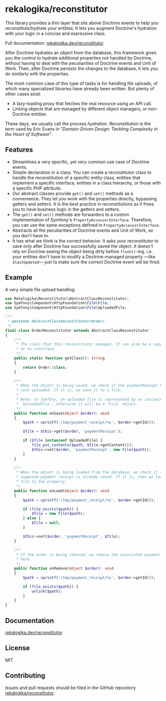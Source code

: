 # rekalogika/reconstitutor

This library provides a thin layer that sits above Doctrine events to help you
reconstitute/hydrate your entities. It lets you augment Doctrine's hydration
with your logic in a concise and expressive class.

Full documentation: [rekalogika.dev/reconstitutor](https://rekalogika.dev/reconstitutor)

After Doctrine hydrates an object from the database, this framework gives you
the control to hydrate additional properties not handled by Doctrine, without
having to deal with the peculiarities of Doctrine events and Unit of Work. Then,
after Doctrine persists the changes to the database, it lets you do similarly
with the properties.

The most common case of this type of tasks is for handling file uploads, of
which many specialized libraries have already been written. But plenty of other
cases exist:

* A lazy-loading proxy that fetches the real resource using an API call.
* Linking objects that are managed by different object managers, or non-Doctrine
  entities.

These days, we usually call the process *hydration*. *Reconstitution* is the
term used by Eric Evans in *"Domain-Driven Design: Tackling Complexity in the
Heart of Software"*.

## Features

* Streamlines a very specific, yet very common use case of Doctrine events.
* Simple declaration in a class. You can create a reconstitutor class to handle
  the reconstitution of a specific entity class, entities that implement a
  specific interface, entities in a class hierarchy, or those with a specific
  PHP attribute.
* Our abstract classes provide `get()` and `set()` methods as a convenience.
  They let you work with the properties directly, bypassing getters and setters.
  It is the best practice in reconstitutions as it frees you to have business
  logic in the getters and setters.
* The `get()` and `set()` methods are forwarders to a custom implementation of
  Symfony's `PropertyAccessorInterface`. Therefore, you can use the same
  exceptions defined in `PropertyAccessorInterface`.
* Abstracts all the peculiarities of Doctrine events and Unit of Work, so you
  don't have to.
* It has what we think is the correct behavior. It asks your reconstitutor to
  save only after Doctrine has successfully saved the object. It doesn't rely on
  Doctrine seeing the object being dirty before `flush()`-ing. i.e. your
  entities don't have to modify a Doctrine-managed property —like
  `$lastUpdated`— just to make sure the correct Doctrine event will be fired.

## Example

A very simple file upload handling:

```php
use Rekalogika\Reconstitutor\AbstractClassReconstitutor;
use Symfony\Component\HttpFoundation\File\File;
use Symfony\Component\HttpFoundation\File\UploadedFile;

/**
 * @extends AbstractClassReconstitutor<Order>
 */
final class OrderReconstitutor extends AbstractClassReconstitutor
{
    /**
     * The class that this reconstitutor manages. It can also be a super class
     * or an interface.
     */
    public static function getClass(): string
    {
        return Order::class;
    }

    /**
     * When the object is being saved, we check if the paymentReceipt has been
     * just uploaded. If it is, we save it to a file.
     * 
     * Note: in Symfony, an uploaded file is represented by an instance of
     * `UploadedFile`, otherwise it will be a `File` object.
     */
    public function onSave(object $order): void
    {
        $path = sprintf('/tmp/payment_receipt/%s', $order->getId());

        $file = $this->get($order, 'paymentReceipt');

        if ($file instanceof UploadedFile) {
            file_put_contents($path, $file->getContent());
            $this->set($order, 'paymentReceipt', new File($path));
        }
    }

    /**
     * When the object is being loaded from the database, we check if the
     * supposed payment receipt is already saved. If it is, then we load the
     * file to the property.
     */
    public function onLoad(object $order): void
    {
        $path = sprintf('/tmp/payment_receipt/%s', $order->getId());

        if (file_exists($path)) {
            $file = new File($path);
        } else {
            $file = null;
        }

        $this->set($order, 'paymentReceipt', $file);
    }

    /**
     * If the order is being removed, we remove the associated payment receipt
     * here.
     */
    public function onRemove(object $order): void
    {
        $path = sprintf('/tmp/payment_receipt/%s', $order->getId());

        if (file_exists($path)) {
            unlink($path);
        }
    }
}
```

## Documentation

[rekalogika.dev/reconstitutor](https://rekalogika.dev/reconstitutor)

## License

MIT

## Contributing

Issues and pull requests should be filed in the GitHub repository
[rekalogika/reconstitutor](https://github.com/rekalogika/reconstitutor).